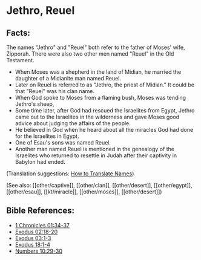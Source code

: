 # Jethro, Reuel #

## Facts: ##

The names "Jethro" and "Reuel" both refer to the father of Moses' wife, Zipporah. There were also two other men named "Reuel" in the Old Testament.

* When Moses was a shepherd in the land of Midian, he married the daughter of a Midianite man named Reuel.
* Later on Reuel is referred to as "Jethro, the priest of Midian."  It could be that "Reuel" was his clan name.
* When God spoke to Moses from a flaming bush, Moses was tending Jethro's sheep, 
* Some time later, after God had rescued the Israelites from Egypt, Jethro came out to the Israelites in the wilderness and gave Moses good advice about judging the affairs of the people.
* He believed in God when he heard about all the miracles God had done for the Israelites in Egypt.
* One of Esau's sons was named Reuel.
* Another man named Reuel is mentioned in the genealogy of the Israelites who returned to resettle in Judah after their captivity in Babylon had ended. 

(Translation suggestions: [How to Translate Names](en/ta-vol1/translate/man/translate-names))

(See also: [[other/captive]], [[other/clan]], [[other/desert]], [[other/egypt]],[[other/esau]], [[kt/miracle]], [[other/moses]], [[other/desert]])

## Bible References: ##

* [1 Chronicles 01:34-37](en/tn/1ch/help/01/34)
* [Exodus 02:18-20](en/tn/exo/help/02/18)
* [Exodus 03:1-3](en/tn/exo/help/03/01)
* [Exodus 18:1-4](en/tn/exo/help/18/01)
* [Numbers 10:29-30](en/tn/num/help/10/29)